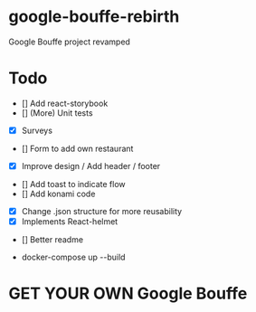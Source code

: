 # google-bouffe-rebirth
Google Bouffe project revamped


# Todo
- [] Add react-storybook
- [] (More) Unit tests
- [x] Surveys
- [] Form to add own restaurant
- [x] Improve design / Add header / footer
- [] Add toast to indicate flow
- [] Add konami code
- [x] Change .json structure for more reusability
- [x] Implements React-helmet
- [] Better readme


- docker-compose up --build

# GET YOUR OWN Google Bouffe